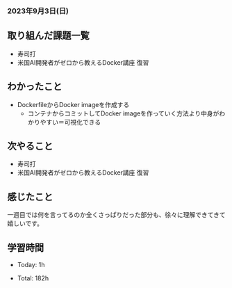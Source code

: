 ### 2023年9月3日(日)

## 取り組んだ課題一覧

- 寿司打
- 米国AI開発者がゼロから教えるDocker講座 復習

## わかったこと

- DockerfileからDocker imageを作成する
  - コンテナからコミットしてDocker imageを作っていく方法より中身がわかりやすい＝可視化できる

## 次やること

- 寿司打
- 米国AI開発者がゼロから教えるDocker講座 復習

## 感じたこと

一週目では何を言ってるのか全くさっぱりだった部分も、徐々に理解できてきて嬉しいです。

## 学習時間

- Today: 1h

- Total: 182h